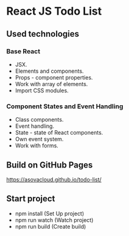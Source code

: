 # React JS Todo List

## Used technologies
### Base React
* JSX.
* Elements and components.
* Props - component properties.
* Work with array of elements.
* Import CSS modules.

### Component States and Event Handling
* Class components.
* Event handling.
* State - state of React components.
* Оwn event system.
* Work with forms.

## Build on GitHub Pages
https://asovacloud.github.io/todo-list/

## Start project
* npm install (Set Up project)
* npm run watch (Watch project)
* npm run build (Create build)
